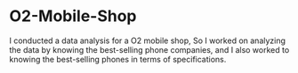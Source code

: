 # O2-Mobile-Shop
I conducted a data analysis for a O2 mobile shop, So I worked on analyzing the data by knowing the best-selling phone companies, and I also worked to knowing the best-selling phones in terms of specifications.
